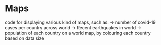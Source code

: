 # Maps
code for displaying various kind of maps, such as:
-> number of covid-19 cases per country across world 
-> Recent earthquakes in world
-> population of each country
on a world map, by colouring each country based on data size
